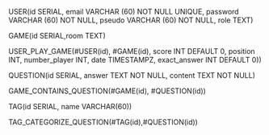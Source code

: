 USER(id SERIAL, email VARCHAR (60) NOT NULL UNIQUE, password VARCHAR (60) NOT NULL, pseudo VARCHAR (60) NOT NULL, role TEXT)

GAME(id SERIAL,room TEXT)

USER_PLAY_GAME(#USER(id), #GAME(id), score INT DEFAULT 0, position INT, number_player INT, date TIMESTAMPZ, exact_answer INT DEFAULT 0))

QUESTION(id SERIAL, answer TEXT NOT NULL, content TEXT NOT NULL)

GAME_CONTAINS_QUESTION(#GAME(id), #QUESTION(id))

TAG(id SERIAL, name VARCHAR(60))

TAG_CATEGORIZE_QUESTION(#TAG(id),#QUESTION(id))